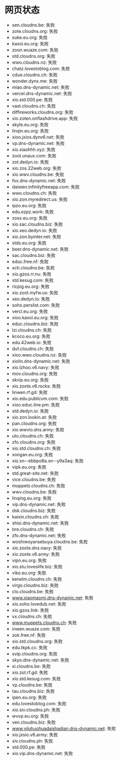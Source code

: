 # 网页状态
- sen.cloudns.be: 失败
- zote.cloudns.org: 失败
- suke.eu.org: 失败
- kaxoi.eu.org: 失败
- zoon.wuaze.com: 失败
- std.cloudns.org: 失败
- wwo.cloudns.nz: 失败
- chatz.lovestoblog.com: 失败
- cdue.cloudns.ch: 失败
- wonder.dynx.me: 失败
- miao.dns-dynamic.net: 失败
- vercel.dns-dynamic.net: 失败
- xio.std.000.pe: 失败
- vast.cloudns.ch: 失败
- diffireworks.cloudns.org: 失败
- xio.zoten.onflashdrive.app: 失败
- skyle.eu.org: 失败
- linqin.eu.org: 失败
- xioo.jxios.dynv6.net: 失败
- vp.dns-dynamic.net: 失败
- xio.xiaohhh.xyz: 失败
- zoot.unaux.com: 失败
- zot.dedyn.io: 失败
- xio.zos.22web.org: 失败
- xio.wwv.cloudns.be: 失败
- fox.dns-dynamic.net: 失败
- daiwen.infinityfreeapp.com: 失败
- wwo.cloudns.ch: 失败
- xio.zon.myredirect.us: 失败
- ipzo.eu.org: 失败
- edu.ezpz.work: 失败
- zosx.eu.org: 失败
- xio.sac.cloudns.biz: 失败
- xio.xeo.dedyn.io: 失败
- xio.zon.byinter.net: 失败
- stds.eu.org: 失败
- beer.dns-dynamic.net: 失败
- sac.cloudns.biz: 失败
- educ.free.nf: 失败
- sch.cloudns.be: 失败
- xio.gzos.rr.nu: 失败
- std.kesug.com: 失败
- ricpig.eu.org: 失败
- xio.zoot.myfw.us: 失败
- xeo.dedyn.io: 失败
- soho.perslist.com: 失败
- vercl.eu.org: 失败
- xioo.kaxoi.eu.org: 失败
- educ.cloudns.biz: 失败
- lzi.cloudns.ch: 失败
- kcoco.eu.org: 失败
- edu.42web.io: 失败
- duf.cloudns.ch: 失败
- xioo.wwo.cloudns.nz: 失败
- xiolin.dns-dynamic.net: 失败
- xio.lzhoo.v6.navy: 失败
- mov.cloudns.org: 失败
- skvip.eu.org: 失败
- xio.zoxte.v6.rocks: 失败
- linwen.rf.gd: 失败
- xio.edu.publicvm.com: 失败
- xioo.educ.line.pm: 失败
- std.dedyn.io: 失败
- xio.zon.lookin.at: 失败
- pan.cloudns.org: 失败
- xio.wwvio.dns.army: 失败
- uto.cloudns.ch: 失败
- zfo.cloudns.org: 失败
- xio.std.cloudns.ch: 失败
- xongan.eu.org: 失败
- xio.xn--ebbpo8a.xn--y9a3aq: 失败
- vipk.eu.org: 失败
- std.great-site.net: 失败
- vice.cloudns.be: 失败
- muppets.cloudns.ch: 失败
- wwv.cloudns.be: 失败
- linqing.eu.org: 失败
- vip.dns-dynamic.net: 失败
- dsk.cloudns.biz: 失败
- kaixin.cloudns.ch: 失败
- shisi.dns-dynamic.net: 失败
- bre.cloudns.ch: 失败
- zfo.dns-dynamic.net: 失败
- woshiwoyansebuya.cloudns.be: 失败
- xio.zoxte.dns.navy: 失败
- xio.zoxte.v6.army: 失败
- vipn.eu.org: 失败
- xio.stu.loveslife.biz: 失败
- viko.eu.org: 失败
- kenelm.cloudns.ch: 失败
- virgo.cloudns.biz: 失败
- clo.cloudns.be: 失败
- www.xiaomaomi.dns-dynamic.net: 失败
- xio.soho.lovedub.net: 失败
- xio.gzos.link: 失败
- vx.cloudns.ch: 失败
- www.muppets.cloudns.ch: 失败
- inwen.wuaze.com: 失败
- zok.free.nf: 失败
- xio.std.cloudns.org: 失败
- edu.tkpk.cc: 失败
- svip.cloudns.org: 失败
- skyo.dns-dynamic.net: 失败
- si.cloudns.be: 失败
- xio.zot.rf.gd: 失败
- xio.std.kesug.com: 失败
- vp.cloudns.be: 失败
- tau.cloudns.biz: 失败
- ipen.eu.org: 失败
- edu.lovestoblog.com: 失败
- xio.siv.cloudns.ph: 失败
- wvvp.eu.org: 失败
- ven.cloudns.biz: 失败
- www.yiluhuohuadaishadian.dns-dynamic.net: 失败
- xio.jxsio.v6.army: 失败
- siv.cloudns.ph: 失败
- std.000.pe: 失败
- xio.vip.dns-dynamic.net: 失败
